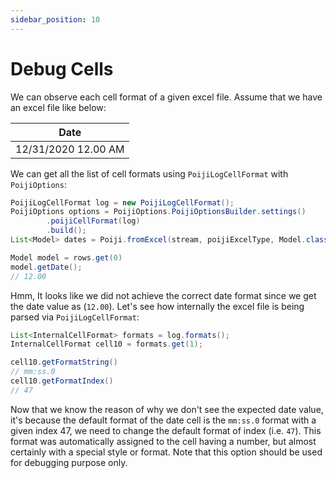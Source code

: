 ```yaml
---
sidebar_position: 10
---
```


# Debug Cells

We can observe each cell format of a given excel file. Assume that we have an excel file like below:


|Date|
| -- |
|12/31/2020 12.00 AM|

We can get all the list of cell formats using `PoijiLogCellFormat` with `PoijiOptions`:

```java
PoijiLogCellFormat log = new PoijiLogCellFormat();
PoijiOptions options = PoijiOptions.PoijiOptionsBuilder.settings()
        .poijiCellFormat(log)
        .build();
List<Model> dates = Poiji.fromExcel(stream, poijiExcelType, Model.class, options);

Model model = rows.get(0)
model.getDate();
// 12.00
```

Hmm, It looks like we did not achieve the correct date format since we get the date value as (`12.00`). Let's see how internally the excel file is being parsed via `PoijiLogCellFormat`:

```java
List<InternalCellFormat> formats = log.formats();
InternalCellFormat cell10 = formats.get(1);

cell10.getFormatString()
// mm:ss.0
cell10.getFormatIndex()
// 47
```

Now that we know the reason of why we don't see the expected date value, it's because the default format of the date cell is the `mm:ss.0` format with a given index 47, we need to change the default format of index (i.e. `47`). This format was automatically assigned to the cell having a number, but almost certainly with a special style or format. Note that this option should be used for debugging purpose only.
